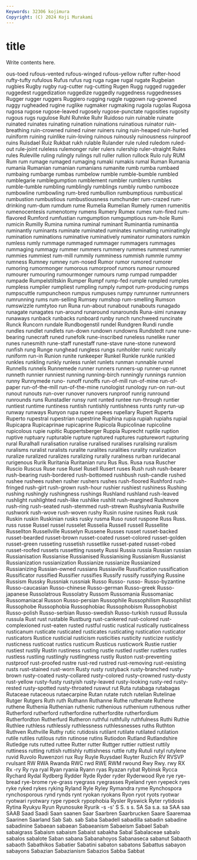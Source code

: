```yaml
---
Keywords: 32306 kojimura
Copyright: (C) 2024 Koji Murakami
---
```


# title

Write contents here.



ous-toed rufous-vented rufous-winged rufous-yellow rufter rufter-hood rufty-tufty rufulous Rufus
rufus rug ruga rugae rugal rugate Rugbeian rugbies Rugby rugby
rug-cutter rug-cutting Rugen Rugg rugged ruggeder ruggedest ruggedization ruggedize ruggedly
ruggedness ruggednesses Rugger rugger ruggers Ruggiero rugging ruggle ruggown rug-gowned
ruggy rugheaded rugine ruglike rugmaker rugmaking rugola rugolas Rugosa rugosa
rugose rugose-leaved rugosely rugose-punctate rugosities rugosity rugous rugs rugulose Ruhl
Ruhnke Ruhr Ruidoso ruin ruinable ruinate ruinated ruinates ruinating ruination
ruinations ruinatious ruinator ruin-breathing ruin-crowned ruined ruiner ruiners ruing ruin-heaped
ruin-hurled ruiniform ruining ruinlike ruin-loving ruinous ruinously ruinousness ruinproof ruins
Ruisdael Ruiz Rukbat rukh rulable Rulander rule ruled ruledom ruled-out
rule-joint ruleless rulemonger ruler rulers rulership ruler-straight Rules rules Ruleville
ruling rulingly rulings rull ruller rullion rullock Rulo ruly RUM
Rum rum rumage rumaged rumaging rumaki rumakis rumal Ruman Rumania
rumania Rumanian rumanian rumanians rumanite rumb rumba rumbaed rumbaing rumbarge
rumbas rumbelow rumble rumble-bumble rumbled rumblegarie rumblegumption rumblement rumbler rumblers
rumbles rumble-tumble rumbling rumblingly rumblings rumbly rumbo rumbooze rumbowline rumbowling
rum-bred rumbullion rumbumptious rumbustical rumbustion rumbustious rumbustiousness rumchunder rum-crazed rum-drinking
rum-dum rumdum rume Rumelia Rumelian Rumely rumen rumenitis rumenocentesis rumenotomy
rumens Rumery Rumex rumex rum-fired rum-flavored Rumford rumfustian rumgumption rumgumptious
rum-hole Rumi rumicin Rumilly Rumina rumina ruminal ruminant Ruminantia ruminantia
ruminantly ruminants ruminate ruminated ruminates ruminating ruminatingly rumination ruminations ruminative
ruminatively ruminator ruminators rumkin rumless rumly rummage rummaged rummager rummagers
rummages rummaging rummagy rummer rummers rummery rummes rummest rummier rummies
rummiest rum-mill rummily rumminess rummish rummle rummy rumness Rumney rumney
rum-nosed Rumor rumor rumored rumorer rumoring rumormonger rumorous rumorproof rumors
rumour rumoured rumourer rumouring rumourmonger rumours rump rumpad rumpadder rumpade
Rumpelstiltskin Rumper Rumpf rump-fed rumple rumpled rumples rumpless rumplier rumpliest
rumpling rumply rumpot rum-producing rumps rumpscuttle rumpuncheon rumpus rumpuses rumpy
rumrunner rumrunners rumrunning rums rum-selling Rumsey rumshop rum-smelling Rumson rumswizzle
rumtytoo run Runa run-about runabout runabouts runagado runagate runagates run-around
runaround runarounds Runa-simi runaway runaways runback runbacks runboard runby runch
runchweed runcinate Runck Runcorn rundale Rundbogenstil rundel Rundgren Rundi rundle
rundles rundlet rundlets run-down rundown rundowns Rundstedt rune rune-bearing runecraft
runed runefolk rune-inscribed runeless runelike runer runes runesmith rune-staff runestaff
rune-stave rune-stone runeword runfish rung Runge runghead rungless rungs runholder
runic runically runiform run-in Runion runite runkeeper Runkel Runkle runkle
runkled runkles runkling runkly runless runlet runlets runman runnable runnel
Runnells runnels Runnemede runner runners runners-up runner-up runnet runneth runnier
runniest running running-birch runningly runnings runnion runny Runnymede runo- runoff
runoffs run-of-mill run-of-mine run-of-paper run-of-the-mill run-of-the-mine runologist runology run-on run-out
runout runouts run-over runover runovers runproof runrig runround runrounds runs
Runstadler runsy runt runted runtee run-through runtier runtiest runtime runtiness
runtish runtishly runtishness runts runty run-up runway runways Runyon rupa
rupee rupees rupellary Rupert Ruperta Ruperto rupestral rupestrian rupestrine Ruphina
rupia rupiah rupiahs rupial Rupicapra Rupicaprinae rupicaprine Rupicola Rupicolinae rupicoline
rupicolous rupie rupitic Ruppertsberger Ruppia Ruprecht ruptile ruption ruptive ruptuary
rupturable rupture ruptured ruptures rupturewort rupturing rural Ruralhall ruralisation ruralise
ruralised ruralises ruralising ruralism ruralisms ruralist ruralists ruralite ruralites ruralities
rurality ruralization ruralize ruralized ruralizes ruralizing rurally ruralness rurban ruridecanal
rurigenous Rurik Ruritania Ruritanian ruru Rus Rus. Rusa rusa Ruscher
Ruscio Ruscus Ruse ruse Rusel Rusell Rusert ruses Rush rush
rush-bearer rush-bearing rush-bordered rush-bottomed rushbush rush-candle rushed rushee rushees rushen
rusher rushers rushes rush-floored Rushford rush-fringed rush-girt rush-grown rush-hour rushier
rushiest rushiness Rushing rushing rushingly rushingness rushings Rushland rushland rush-leaved
rushlight rushlighted rush-like rushlike rushlit rush-margined Rushmore rush-ring rush-seated rush-stemmed
rush-strewn Rushsylvania Rushville rushwork rush-wove rush-woven rushy Rusin rusine rusines
Rusk rusk Ruskin ruskin Ruskinian rusks rusky rusma Ruso rusot
ruspone Russ Russ. russ russe Russel russel russelet Russelia Russell
russell Russellite Russellton Russellville Russelyn Russene Russes russet russet-backed russet-bearded
russet-brown russet-coated russet-colored russet-golden russet-green russeting russetish russetlike russet-pated russet-robed
russet-roofed russets russetting russety Russi Russia russia Russian russian Russianisation
Russianise Russianised Russianising Russianism Russianist Russianization russianization Russianize russianize Russianized
Russianizing Russian-owned russians Russiaville Russification russification Russificator russified Russifier russifies
Russify russify russifying Russine Russism Russky Russniak russniak Russo Russo-
russo- Russo-byzantine Russo-caucasian Russo-chinese Russo-german Russo-greek Russo-japanese Russolatrous Russolatry Russom
Russomania Russomaniac Russomaniacal Russon Russo-persian Russophile Russophilism Russophilist Russophobe Russophobia
Russophobiac Russophobism Russophobist Russo-polish Russo-serbian Russo-swedish Russo-turkish russud Russula russula
Rust rust rustable Rustburg rust-cankered rust-colored rust-complexioned rust-eaten rusted rustful
rustic rustical rustically rusticalness rusticanum rusticate rusticated rusticates rusticating rustication
rusticator rusticators Rustice rusticial rusticism rusticities rusticity rusticize rusticly rusticness
rusticoat rustics rusticum Rusticus rusticwork Rustie rustier rustiest rustily Rustin
rustiness rusting rustle rustled rustler rustlers rustles rustless rustling rustlingly
rustlingness rustly Ruston rust-preventing rustproof rust-proofed rustre rust-red rustred rust-removing
rust-resisting rusts rust-stained rust-worn Rusty rusty rustyback rusty-branched rusty-brown rusty-coated
rusty-collared rusty-colored rusty-crowned rusty-dusty rust-yellow rusty-fusty rustyish rusty-leaved rusty-looking rusty-red
rusty-rested rusty-spotted rusty-throated ruswut rut Ruta rutabaga rutabagas Rutaceae rutaceous
rutaecarpine Rutan rutate rutch rutelian Rutelinae Rutger Rutgers Ruth ruth
Ruthann Ruthanne Ruthe ruthenate Ruthene ruthene Ruthenia Ruthenian ruthenic ruthenious
ruthenium ruthenous ruther Rutherford rutherford rutherfordine rutherfordite rutherfordium Rutherfordton Rutherfurd
Rutheron ruthful ruthfully ruthfulness Ruthi Ruthie Ruthlee ruthless ruthlessly ruthlessness
ruthlessnesses ruths Ruthton Ruthven Ruthville Ruthy rutic rutidosis rutilant rutilate
rutilated rutilation rutile rutiles rutilous rutin rutinose rutins Rutiodon Rutland
Rutlandshire Rutledge ruts rutted ruttee Rutter rutter Ruttger ruttier ruttiest
ruttily ruttiness rutting ruttish ruttishly ruttishness ruttle rutty Rutuli rutyl
rutylene ruvid Ruvolo Ruwenzori rux Ruy Ruyle Ruysdael Ruyter Ruzich
RV RVSVP rvulsant RW RWA Rwanda RWC rwd RWE RWM
rwound Rwy Rwy. rwy RX Rx -ry Ry rya ryal
Ryan ryania Ryann ryas Ryazan rybat Rybinsk Rycca Rychard Rydal
Rydberg Rydder Ryde Ryder ryder Ryderwood Rye rye rye-bread rye-brome
rye-grass ryegrass ryegrasses Ryeland ryen ryepeck ryes ryke ryked rykes
ryking Ryland Ryle Ryley Rymandra ryme Rynchospora rynchosporous rynd rynds
rynt ryokan ryokans Ryon ryot ryots ryotwar ryotwari ryotwary rype
rypeck rypophobia Rysler Ryswick Ryter rytidosis Rytina Ryukyu Ryun Ryunosuke
Ryurik -s -s' S S. s s. SA Sa s.a.
sa SAA saa SAAB Saad Saadi Saan saanen Saar Saarbren
Saarbrucken Saare Saaremaa Saarinen Saarland Sab Sab. sab Saba Sabadell
sabadilla sabadin sabadine sabadinine Sabaean sabaean Sabaeanism Sabaeism Sabael Sabah
sabaigrass Sabaism sabaism Sabaist sabakha Sabal Sabalaceae sabalo sabalos sabalote
Saban sabana Sabanahoyos Sabanaseca sabanut Sabaoth sabaoth Sabathikos Sabatier Sabatini
sabaton sabatons Sabattus sabayon sabayons Sabazian Sabazianism Sabazios Sabba Sabbat

